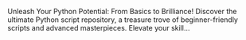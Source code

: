 Unleash Your Python Potential: From Basics to Brilliance! Discover the ultimate Python script repository, a treasure trove of beginner-friendly scripts and advanced masterpieces. Elevate your skill…
